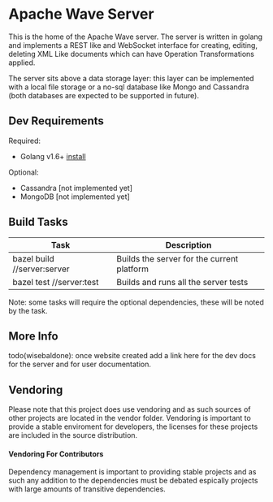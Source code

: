 # Apache Wave Server

This is the home of the Apache Wave server. The server is written in golang and
implements a REST like and WebSocket interface for creating, editing, deleting
XML Like documents which can have Operation Transformations applied.

The server sits above a data storage layer: this layer can be implemented with
a local file storage or a no-sql database like Mongo and Cassandra (both
  databases are expected to be supported in future).

## Dev Requirements

Required:
- Golang v1.6+ [install](https://golang.org/doc/install)

Optional:
- Cassandra [not implemented yet]
- MongoDB [not implemented yet]

## Build Tasks

| Task | Description |
| --- | --- |
| bazel build //server:server | Builds the server for the current platform |
| bazel test //server:test | Builds and runs all the server tests |

Note: some tasks will require the optional dependencies, these will be noted by
the task.

## More Info

todo(wisebaldone): once website created add a link here for the dev docs for the
  server and for user documentation.

## Vendoring

Please note that this project does use vendoring and as such sources of other
projects are located in the vendor folder. Vendoring is important to provide
a stable enviroment for developers, the licenses for these projects are included
in the source distribution.

#### Vendoring For Contributors

Dependency management is important to providing stable projects and as such any
addition to the dependencies must be debated espically projects with large
amounts of transitive dependencies.  
